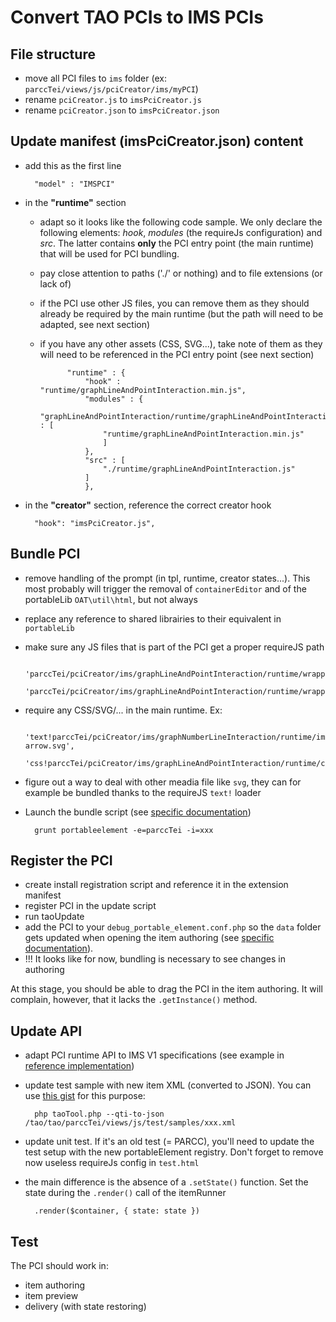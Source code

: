 
# Convert TAO PCIs to IMS PCIs
## File structure
- move all PCI files to `ims` folder (ex: `parccTei/views/js/pciCreator/ims/myPCI`)
- rename `pciCreator.js` to `imsPciCreator.js`
- rename `pciCreator.json` to `imsPciCreator.json`

## Update manifest (imsPciCreator.json) content
- add this as the first line

		"model" : "IMSPCI"
- in the **"runtime"** section
	- adapt so it looks like the following code sample. We only declare the following elements: *hook*, *modules* (the requireJs configuration) and *src*. The latter contains **only** the PCI entry point (the main runtime) that will be used for PCI bundling.
	- pay close attention to paths ('./' or nothing) and to file extensions (or lack of)
	- if the PCI use other JS files, you can remove them as they should already be required by the main runtime (but the path will need to be adapted, see next section)
	- if you have any other assets (CSS, SVG...), take note of them as they will need to be referenced in the PCI entry point (see next section)

				"runtime" : {
					"hook" : "runtime/graphLineAndPointInteraction.min.js",
					"modules" : {
					    "graphLineAndPointInteraction/runtime/graphLineAndPointInteraction.min" : [
						"runtime/graphLineAndPointInteraction.min.js"
					    ]
					},
					"src" : [
					    "./runtime/graphLineAndPointInteraction.js"
					]
				    },

- in the **"creator"** section, reference the correct creator hook

		"hook": "imsPciCreator.js",

## Bundle PCI
- remove handling of the prompt (in tpl, runtime, creator states...). This most probably will trigger the removal of `containerEditor` and of the portableLib `OAT\util\html`, but not always
- replace any reference to shared librairies to their equivalent in `portableLib`
- make sure any JS files that is part of the PCI get a proper requireJS path

		'parccTei/pciCreator/ims/graphLineAndPointInteraction/runtime/wrappers/setOfPoints',
		'parccTei/pciCreator/ims/graphLineAndPointInteraction/runtime/wrappers/points',
    
- require any CSS/SVG/... in the main runtime. Ex:

		'text!parccTei/pciCreator/ims/graphNumberLineInteraction/runtime/img/open-arrow.svg',
		'css!parccTei/pciCreator/ims/graphLineAndPointInteraction/runtime/css/graphLineAndPointInteraction'
		
- figure out a way to deal with other meadia file like `svg`, they can for example be bundled thanks to the requireJS `text!` loader
- Launch the bundle script (see [specific documentation](https://hub.taocloud.org/articles/pcipic-development))

		grunt portableelement -e=parccTei -i=xxx

## Register the PCI
- create install registration script and reference it in the extension manifest
- register PCI in the update script
- run taoUpdate
- add the PCI to your `debug_portable_element.conf.php` so the `data` folder gets updated when opening the item authoring (see [specific documentation](https://hub.taocloud.org/articles/pcipic-development)).
- !!! It looks like for now, bundling is necessary to see changes in authoring

At this stage, you should be able to drag the PCI in the item authoring. It will complain, however, that it lacks the `.getInstance()` method.

## Update API
- adapt PCI runtime API to IMS V1 specifications (see example in [reference implementation](https://github.com/oat-sa/extension-tao-itemqti-pci/blob/7374649fb2f7a4fce5e01850b55713919a120482/views/js/pciCreator/ims/likertCompact/likert/runtime/js/likertInteraction.js))
- update test sample with new item XML (converted to JSON). You can use [this gist](https://gist.github.com/no-chris/9cb7c67b59ee89e6c95e76f218ccf367) for this purpose:

		php taoTool.php --qti-to-json /tao/tao/parccTei/views/js/test/samples/xxx.xml
		
- update unit test. If it's an old test (= PARCC), you'll need to update the test setup with the new portableElement registry. Don't forget to remove now useless requireJs config in `test.html`
- the main difference is the absence of a `.setState()` function. Set the state during the `.render()` call of the itemRunner

		.render($container, { state: state })

## Test
The PCI should work in:
- item authoring
- item preview
- delivery (with state restoring)


